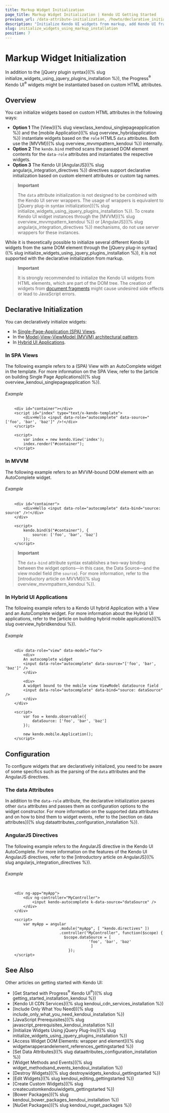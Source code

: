 ```yaml
---
title: Markup Widget Initialization
page_title: Markup Widget Initialization | Kendo UI Getting Started
previous_url: /data-attribute-initialization, /howto/declarative_initialization, /basics/markup, /intro/markup
description: "Initialize Kendo UI widgets from markup, add Kendo UI frameworks to your application, and use AngularJS or MVVM to configure Kendo UI."
slug: initialize_widgets_using_markup_installation
position: 7
---
```


# Markup Widget Initialization

In addition to the [jQuery plugin syntax]({% slug initialize_widgets_using_jquery_plugins_installation %}), the Progress<sup>®</sup> Kendo UI<sup>®</sup> widgets might be instantiated based on custom HTML attributes.

## Overview

You can initialize widgets based on custom HTML attributes in the following ways:

* **Option 1** The [View]({% slug viewclass_kendoui_singlepageapplication %}) and the [mobile Application]({% slug overview_hybridapplication %}) instantiate widgets based on the `role` HTML5 `data` attributes. Both use the [MVVM]({% slug overview_mvvmpattern_kendoui %}) internally.  
* **Option 2** The `kendo.bind` method scans the passed DOM element contents for the `data-role` attributes and instantiates the respective widgets.  
* **Option 3** The Kendo UI [AngularJS]({% slug angularjs_integration_directives %}) directives support declarative initialization based on custom element attributes or custom tag names.

> **Important**
>
> The `data` attribute initialization is not designed to be combined with the Kendo UI server wrappers. The usage of wrappers is equivalent to [jQuery plug-in syntax initialization]({% slug initialize_widgets_using_jquery_plugins_installation %}). To create Kendo UI widget instances through the [MVVM]({% slug overview_mvvmpattern_kendoui %}) or [AngularJS]({% slug angularjs_integration_directives %}) mechanisms, do not use server wrappers for these instances.

While it is theoretically possible to initialize several different Kendo UI widgets from the same DOM element through the [jQuery plug-in syntax]({% slug initialize_widgets_using_jquery_plugins_installation %}), it is not supported with the declarative initialization from markup.

> **Important**
>
> It is strongly recommended to initialize the Kendo UI widgets from HTML elements, which are part of the DOM tree. The creation of widgets from [document fragments](https://developer.mozilla.org/en-US/docs/Web/API/DocumentFragment) might cause undesired side effects or lead to JavaScript errors.

## Declarative Initialization

You can declaratively initialize widgets:
* In [Single-Page-Application (SPA) Views](#in-spa-views).
* In the [Model-View-ViewModel (MVVM) architectural pattern](#in-mvvm).
* In [Hybrid UI Applications](#in-hybrid-ui-applications).

### In SPA Views

The following example refers to a (SPA) View with an AutoComplete widget in the template. For more information on the SPA View, refer to the [article on building Single Page Applications]({% slug overview_kendoui_singlepageapplication %}).

###### Example

```
    <div id="container"></div>
    <script id="index" type="text/x-kendo-template">
        <div>Hello <input data-role="autocomplete" data-source="['foo', 'bar', 'baz']" />!</div>
    </script>

    <script>
        var index = new kendo.View('index');
        index.render("#container");
    </script>
```

### In MVVM

The following example refers to an MVVM-bound DOM element with an AutoComplete widget.

###### Example

```
    <div id="container">
        <div>Hello <input data-role="autocomplete" data-bind="source: source" />!</div>
    </div>

    <script>
        kendo.bind($("#container"), {
            source: ['foo', 'bar', 'baz']
        });
    </script>
```

> **Important**
>
> The `data-bind` attribute syntax establishes a two-way binding between the widget options&mdash;in this case, the Data Source&mdash;and the view model field (the `source`). For more information, refer to the [introductory article on MVVM]({% slug overview_mvvmpattern_kendoui %}).

### In Hybrid UI Applications

The following example refers to a Kendo UI hybrid Application with a View and an AutoComplete widget. For more information about the Hybrid UI applications, refer to the [article on building hybrid mobile applications]({% slug overview_hybridkendoui %}).

###### Example

```
    <div data-role="view" data-model="foo">
        <div>
        An autocomplete widget
        <input data-role="autocomplete" data-source="['foo', 'bar', 'baz']" />
        </div>

        <div>
        A widget bound to the mobile view ViewModel dataSource field
        <input data-role="autocomplete" data-bind="source: dataSource" />
        </div>
    </div>

    <script>
        var foo = kendo.observable({
            dataSource: ['foo', 'bar', 'baz']
        });

        new kendo.mobile.Application();
    </script>
```

## Configuration

To configure widgets that are declaratively initialized, you need to be aware of some specifics such as the parsing of the `data` attributes and the AngularJS directives.  

### The data Attributes

In addition to the `data-role` attribute, the declarative initialization parses other `data` attributes and passes them as configuration options to the widget constructor. For more information on the supported data attributes and on how to bind them to widget events, refer to the [section on data attributes]({% slug dataattributes_configuration_installation %}).

### AngularJS Directives

The following example refers to the AngularJS directive in the Kendo UI AutoComplete. For more information on the features of the Kendo UI AngularJS directives, refer to the [introductory article on AngularJS]({% slug angularjs_integration_directives %}).

###### Example

```

    <div ng-app="myApp">
        <div ng-controller="MyController">
            <input kendo-autocomplete k-data-source="dataSource" />
        </div>
    </div>

    <script>
        var myApp = angular
  			            .module("myApp", [ "kendo.directives" ])
          			    .controller("MyController", function($scope) {
            			  $scope.dataSource = [
                 					 'foo', 'bar', 'baz'
             					      ]
          					});
    </script>

```

## See Also

Other articles on getting started with Kendo UI:

* [Get Started with Progress<sup>®</sup> Kendo UI<sup>®</sup>]({% slug getting_started_installation_kendoui %})
* [Kendo UI CDN Services]({% slug kendoui_cdn_services_installation %})
* [Include Only What You Need]({% slug include_only_what_you_need_kendoui_installation %})
* [JavaScript Prerequisites]({% slug javascript_prerequisites_kendoui_installation %})
* [Initialize Widgets Using jQuery Plug-Ins]({% slug initialize_widgets_using_jquery_plugins_installation %})
* [Access Widget DOM Elements: wrapper and element]({% slug widgetwrapperandelement_references_gettingstarted %})
* [Set Data Attributes]({% slug dataattributes_configuration_installation %})
* [Widget Methods and Events]({% slug widget_methodsand_events_kendoui_installation %})
* [Destroy Widgets]({% slug destroywidgets_kendoui_gettingstarted %})
* [Edit Widgets]({% slug kendoui_editing_gettingstarted %})
* [Create Custom Widgets]({% slug createcustomkendouiwidgets_gettingstarted %})
* [Bower Packages]({% slug kendoui_bower_packages_kendoui_installation %})
* [NuGet Packages]({% slug kendoui_nuget_packages %})
